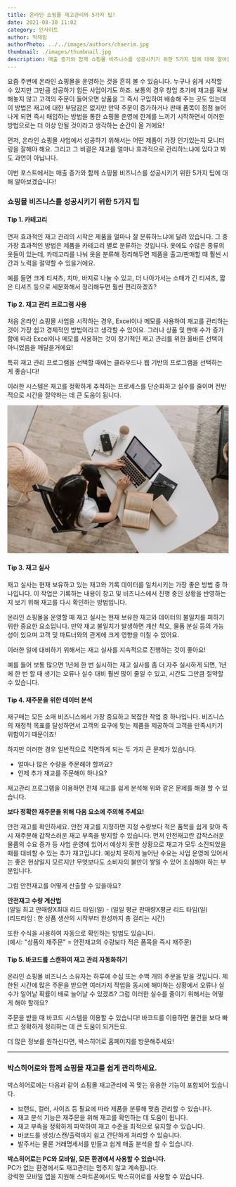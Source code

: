 ```yaml
---
title: 온라인 쇼핑몰 재고관리의 5가지 팁!
date: 2021-08-30 11:02
category: 인사이트
author: 박채림
authorPhoto: ../../images/authors/chaerim.jpg
thumbnail: ./images/thumbnail.jpg
description: 매출 증가와 함께 쇼핑몰 비즈니스를 성공시키기 위한 5가지 팁에 대해 알아볼까요?
---
```


요즘 주변에 온라인 쇼핑몰을 운영하는 것을 흔히 볼 수 있습니다. 누구나 쉽게 시작할 수 있지만 그만큼 성공하기 힘든 사업이기도 하죠. 보통의 경우 창업 초기에 재고를 확보해놓지 않고 고객의 주문이 들어오면 상품을 그 즉시 구입하여 배송해 주는 곳도 있는데 이 방법은 재고에 대한 부담감은 없지만 만약 주문이 증가하거나 판매 품목이 점점 늘어나게 되면 즉시 매입하는 방법을 통한 쇼핑몰 운영에 한계를 느끼기 시작하면서 이러한 방법으로는 더 이상 안될 것이라고 생각하는 순간이 올 거에요!

먼저, 온라인 쇼핑몰 사업에서 성공하기 위해서는 어떤 제품이 가장 인기있는지 모니터링을 잘해야 해요. 그리고 그 비결은 재고를 얼마나 효과적으로 관리하느냐에 있다고 봐도 과언이 아닙니다.

이번 포스트에서는 매출 증가와 함께 쇼핑몰 비즈니스를 성공시키기 위한 5가지 팁에 대해 알아보겠습니다!

### 쇼핑몰 비즈니스를 성공시키기 위한 5가지 팁

#### Tip 1. 카테고리

먼저 효과적인 재고 관리의 시작은 제품을 얼마나 잘 분류하느냐에 달려 있습니다. 그 중 가장 효과적인 방법은 제품을 카테고리 별로 분류하는 것입니다. 옷에도 수많은 종류의 옷들이 있는데, 카테고리를 나눠 옷을 분류해 정리해두면 제품을 출고/판매할 때 훨씬 시간과 노력을 절약할 수 있을거에요.

예를 들면 크게 티셔츠, 치마, 바지로 나눌 수 있고, 더 나아가서는 소매가 긴 티셔츠, 짧은 티셔츠 등으로 세분화해서 정리해두면 훨씬 편리하겠죠?

#### Tip 2. 재고 관리 프로그램 사용

처음 온라인 쇼핑몰 사업을 시작하는 경우, Excel이나 메모를 사용하여 재고를 관리하는 것이 가장 쉽고 경제적인 방법이라고 생각할 수 있어요. 그러나 상품 및 판매 수가 증가함에 따라 Excel이나 메모를 사용하는 것이 장기적인 재고 관리를 위한 올바른 선택이 아니었음을 깨달을거에요!

특히 재고 관리 프로그램을 선택할 때에는 클라우드나 웹 기반의 프로그램을 선택하는 게 좋습니다!

이러한 시스템은 재고를 정확하게 추적하는 프로세스를 단순화하고 실수를 줄이며 전반적으로 시간을 절약하는 데 큰 도움이 됩니다.

![인터넷만 있으면 할 수 있는 재고 관리](./images/1.jpg)

#### Tip 3. 재고 실사

재고 실사는 현재 보유하고 있는 재고와 기록 데이터를 일치시키는 가장 좋은 방법 중 하나입니다. 이 작업은 기록하는 내용이 창고 및 비즈니스에서 진행 중인 상황을 반영하는지 보기 위해 재고를 다시 확인하는 방법입니다.

온라인 쇼핑몰을 운영할 때 재고 실사는 현재 보유한 재고와 데이터의 불일치를 피하기 위한 중요한 요소입니다. 만약 재고 불일치가 발생하면 계산 착오, 물품 분실 등의 가능성이 있으며 고객 및 파트너와의 관게에 크게 영향을 미칠 수 있어요.

이러한 일에 대비하기 위해서는 재고 실사를 지속적으로 진행하는 것이 좋아요!

예를 들어 보통 많으면 1년에 한 번 실시하는 재고 실사를 좀 더 자주 실시하게 되면, 1년에 한 번 할 때 생기는 오류나 실수 대비 훨씬 많이 줄일 수 있고, 시간도 그만큼 절약할 수 있습니다.

#### Tip 4. 재주문을 위한 데이터 분석

재구매는 모든 소매 비즈니스에서 가장 중요하고 복잡한 작업 중 하나입니다. 비즈니스의 재정적 목표를 달성하면서 고객의 요구에 맞는 제품을 제공하여 고객을 만족시키기 위함이기 때문이죠!

하지만 이러한 경우 일반적으로 직면하게 되는 두 가지 큰 문제가 있습니다.

- 얼마나 많은 수량을 주문해야 할까요?
- 언제 추가 재고를 주문해야 하나요?

재고관리 프로그램을 이용하면 전체 재고를 쉽게 분석해 위와 같은 문제를 해결 할 수 있습니다.

**보다 정확한 재주문을 위해 다음 요소에 주의해 주세요!**

안전 재고를 확인하세요. 안전 재고를 지정하면 지정 수량보다 적은 품목을 쉽게 찾아 즉시 재주문해 갑작스러운 재고 부족을 방지할 수 있습니다. 먼저 안전재고란 갑작스러운 물품의 수요 증가 등 사업 운영에 있어서 예상치 못한 상황으로 재고가 모두 소진되었을 때를 대비할 수 있는 추가 재고입니다. 예상치 못하게 늘어난 수요는 사업 운영에 있어서는 좋은 현상일지 모르지만 무엇보다도 소비자의 불만이 쌓일 수 있어 조심해야 하는 부분입니다.

그럼 안전재고를 어떻게 산출할 수 있을까요?

<tip-box>**안전재고 수량 계산법**<br/>(일일 최고 판매량X최대 리드 타임(일) - (일일 평균 판매량X평균 리드 타임(일)<br/><gray-text>(리드타임 : 한 상품 생산의 시작부터 완성까지 총 걸리는 시간)</gray-text></tip-box>

또한 수식을 사용하여 자동으로 확인하는 방법도 있습니다.  
<gray-text>(예시: "상품의 재주문" = 안전재고의 수량보다 적은 품목을 즉시 재주문)</gray-text>

#### Tip 5. 바코드를 스캔하여 재고 관리 자동화하기

온라인 쇼핑몰 비즈니스 소유자는 하루에 수십 또는 수백 개의 주문을 받을 것입니다. 제한된 시간에 많은 주문을 받으면 여러가지 작업을 동시에 해야하는 상황에서 오류나 실수가 일어날 확률이 배로 늘어날 수 있겠죠? 그럼 이러한 실수를 줄이기 위해서는 어떻게 해야 할까요?

주문을 받을 때 바코드 시스템을 이용할 수 있습니다! 바코드를 이용하면 물건을 보다 빠르고 정확하게 정리하는 데 큰 도움이 되거든요.

더 많은 정보를 원하신다면, 박스히어로 홈페이지를 방문해주세요!

---
### 박스히어로와 함께 쇼핑몰 재고를 쉽게 관리하세요.

박스히어로에는 다음과 같이 쇼핑몰 재고관리에 꼭 맞는 유용한 기능이 포함되어 있습니다.

- 브랜드, 컬러, 사이즈 등 필요에 따라 제품을 분류해 맞춤 관리할 수 있습니다.
- 재고 분석 기능은 재주문을 위해 재고를 확인하는 데 도움이 됩니다.
- 재고 부족을 정확하게 파악하여 재고 수준을 최적으로 유지할 수 있습니다.
- 바코드를 생성/스캔/출력까지 쉽고 간단하게 처리할 수 있습니다.
- 발주서는 물론 거래명세서를 만들고 쉽게 매출 분석을 할 수 있습니다.

<tip-box>**박스히어로는 PC와 모바일, 모든 환경에서 사용할 수 있습니다.**<br/>PC가 없는 환경에서도 재고관리는 멈추지 않고 계속됩니다.<br/>강력한 모바일 앱을 지원해 스마트폰에서도 박스히어로를 사용할 수 있습니다.</tip-box>


